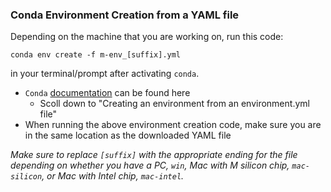 ### Conda Environment Creation from a YAML file

Depending on the machine that you are working on, run this code:

`conda env create -f m-env_[suffix].yml`

in your terminal/prompt after activating `conda`.

*  `Conda` [documentation](https://docs.conda.io/projects/conda/en/latest/user-guide/tasks/manage-environments.html) can be found here
    * Scoll down to "Creating an environment from an environment.yml file"
*  When running the above environment creation code, make sure you are in the same location as the downloaded YAML file

*Make sure to replace `[suffix]` with the appropriate ending for the file depending on whether you have a PC, `win`, Mac with M silicon chip, `mac-silicon`, or Mac with Intel chip, `mac-intel`.*
